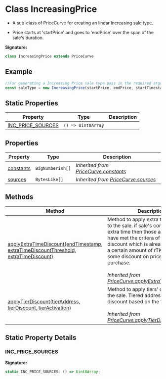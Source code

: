 
# Class IncreasingPrice

- A sub-class of PriceCurve for creating an linear Increasing sale type.

- Price starts at 'startPrice' and goes to 'endPrice' over the span of the sale's duration.

<b>Signature:</b>

```typescript
class IncreasingPrice extends PriceCurve 
```

## Example


```typescript
//For generating a Increasing Price sale type pass in the required arguments to the constructor.
const saleType = new IncreasingPrice(startPrice, endPrice, startTimestamp, endTimestamp)

```

## Static Properties

|  Property | Type | Description |
|  --- | --- | --- |
|  [INC\_PRICE\_SOURCES](./increasingprice.md#INC_PRICE_SOURCES-property-static) | `() => Uint8Array` |  |

## Properties

|  Property | Type | Description |
|  --- | --- | --- |
|  [constants](./pricecurve.md#constants-property) | `BigNumberish[]` | *Inherited from [PriceCurve.constants](./pricecurve.md#constants-property)* |
|  [sources](./pricecurve.md#sources-property) | `BytesLike[]` | *Inherited from [PriceCurve.sources](./pricecurve.md#sources-property)* |

## Methods

|  Method | Description |
|  --- | --- |
|  [applyExtraTimeDiscount(endTimestamp, extraTimeDiscountThreshold, extraTimeDiscount)](./pricecurve.md#applyExtraTimeDiscount-method-1) | Method to apply extra time discount to the sale. if sale's continues into extra time then those addresses that have met the critera of extra time discount which is already purchased a certain amount of rTKN will get some discount on price for their next purchase.<br></br>*Inherited from [PriceCurve.applyExtraTimeDiscount()](./pricecurve.md#applyExtraTimeDiscount-method-1)* |
|  [applyTierDiscount(tierAddress, tierDiscount, tierActivation)](./pricecurve.md#applyTierDiscount-method-1) | Method to apply tiers' discounts to the sale. Tiered addresses will get discount based on the tier they hold.<br></br>*Inherited from [PriceCurve.applyTierDiscount()](./pricecurve.md#applyTierDiscount-method-1)* |

## Static Property Details

<a id="INC_PRICE_SOURCES-property-static"></a>

### INC\_PRICE\_SOURCES

<b>Signature:</b>

```typescript
static INC_PRICE_SOURCES: () => Uint8Array;
```
